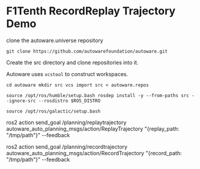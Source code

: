# F1Tenth RecordReplay Trajectory Demo

clone the autoware.universe repository

`git clone https://github.com/autowarefoundation/autoware.git`

Create the src directory and clone repositories into it.

Autoware uses `vcstool` to construct workspaces.

`cd autoware
mkdir src
vcs import src < autoware.repos`

`source /opt/ros/humble/setup.bash
rosdep install -y --from-paths src --ignore-src --rosdistro $ROS_DISTRO`

`source /opt/ros/galactic/setup.bash`



ros2 action send_goal /planning/replaytrajectory autoware_auto_planning_msgs/action/ReplayTrajectory "{replay_path: "/tmp/path"}" --feedback

ros2 action send_goal /planning/recordtrajectory autoware_auto_planning_msgs/action/RecordTrajectory "{record_path: "/tmp/path"}" --feedback

